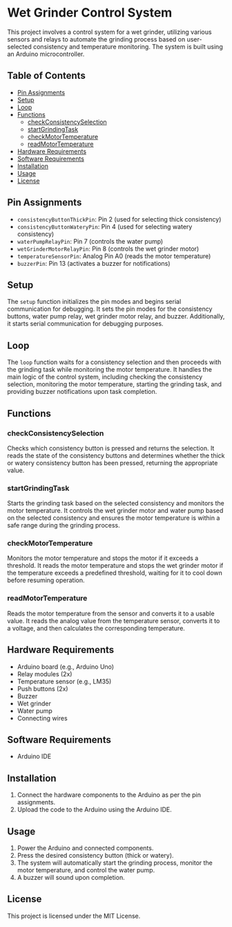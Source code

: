 # Wet Grinder Control System

This project involves a control system for a wet grinder, utilizing various sensors and relays to automate the grinding process based on user-selected consistency and temperature monitoring. The system is built using an Arduino microcontroller.

## Table of Contents

- [Pin Assignments](#pin-assignments)
- [Setup](#setup)
- [Loop](#loop)
- [Functions](#functions)
  - [checkConsistencySelection](#checkconsistencyselection)
  - [startGrindingTask](#startgrindingtask)
  - [checkMotorTemperature](#checkmotortemperature)
  - [readMotorTemperature](#readmotortemperature)
- [Hardware Requirements](#hardware-requirements)
- [Software Requirements](#software-requirements)
- [Installation](#installation)
- [Usage](#usage)
- [License](#license)

## Pin Assignments

- `consistencyButtonThickPin`: Pin 2 (used for selecting thick consistency)
- `consistencyButtonWateryPin`: Pin 4 (used for selecting watery consistency)
- `waterPumpRelayPin`: Pin 7 (controls the water pump)
- `wetGrinderMotorRelayPin`: Pin 8 (controls the wet grinder motor)
- `temperatureSensorPin`: Analog Pin A0 (reads the motor temperature)
- `buzzerPin`: Pin 13 (activates a buzzer for notifications)

## Setup

The `setup` function initializes the pin modes and begins serial communication for debugging. It sets the pin modes for the consistency buttons, water pump relay, wet grinder motor relay, and buzzer. Additionally, it starts serial communication for debugging purposes.

## Loop

The `loop` function waits for a consistency selection and then proceeds with the grinding task while monitoring the motor temperature. It handles the main logic of the control system, including checking the consistency selection, monitoring the motor temperature, starting the grinding task, and providing buzzer notifications upon task completion.

## Functions

### checkConsistencySelection

Checks which consistency button is pressed and returns the selection. It reads the state of the consistency buttons and determines whether the thick or watery consistency button has been pressed, returning the appropriate value.

### startGrindingTask

Starts the grinding task based on the selected consistency and monitors the motor temperature. It controls the wet grinder motor and water pump based on the selected consistency and ensures the motor temperature is within a safe range during the grinding process.

### checkMotorTemperature

Monitors the motor temperature and stops the motor if it exceeds a threshold. It reads the motor temperature and stops the wet grinder motor if the temperature exceeds a predefined threshold, waiting for it to cool down before resuming operation.

### readMotorTemperature

Reads the motor temperature from the sensor and converts it to a usable value. It reads the analog value from the temperature sensor, converts it to a voltage, and then calculates the corresponding temperature.

## Hardware Requirements

- Arduino board (e.g., Arduino Uno)
- Relay modules (2x)
- Temperature sensor (e.g., LM35)
- Push buttons (2x)
- Buzzer
- Wet grinder
- Water pump
- Connecting wires

## Software Requirements

- Arduino IDE

## Installation

1. Connect the hardware components to the Arduino as per the pin assignments.
2. Upload the code to the Arduino using the Arduino IDE.

## Usage

1. Power the Arduino and connected components.
2. Press the desired consistency button (thick or watery).
3. The system will automatically start the grinding process, monitor the motor temperature, and control the water pump.
4. A buzzer will sound upon completion.

## License

This project is licensed under the MIT License.
